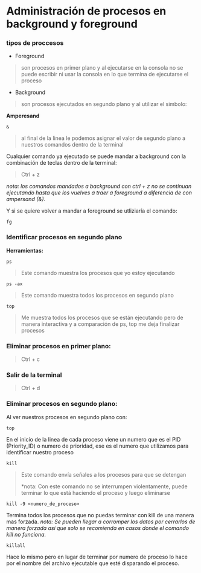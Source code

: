 # Administración de procesos en background y foreground

### tipos de proccesos 	

- Foreground
> son procesos en primer plano y al ejecutarse en la consola no se puede escribir ni usar la consola en lo que termina de ejecutarse el proceso
- Background
> son procesos ejecutados en segundo plano y al utilizar el simbolo:
> 
**Amperesand**
```
&
```

>al final de la linea le podemos asignar el valor de segundo plano a nuestros comandos dentro de la terminal

Cualquier comando ya ejecutado se puede mandar a background con la combinación de teclas dentro de la terminal:

> Ctrl + z

*nota: los comandos mandados a background con ctrl + z no se continuan ejecutando hasta que los vuelves a traer a foreground a diferencia de con ampersand (&).*

Y si se quiere volver a mandar a foreground se utliziaría el
comando: 
```
fg
```
### Identificar procesos en segundo plano

**Herramientas:**
```terminal
ps
```
>Este comando muestra los procesos que yo estoy ejecutando
```terminal
ps -ax 
```
>Este comando muestra todos los procesos en segundo plano
```terminal
top
```
>Me muestra todos los procesos que se están ejecutando pero de manera interactiva y a comparación de ps, top me deja finalizar procesos

### Eliminar procesos en primer plano:

> Ctrl + c

### Salir de la terminal

> Ctrl + d


### Eliminar procesos en segundo plano:

Al ver nuestros procesos en segundo plano con:
```terminal
top
```
En el inicio de la linea de cada proceso viene un numero que es el PID (Priority_ID) o numero de prioridad, ese es el numero que utilizamos para identificar nuestro proceso

```terminal
kill

```
>Este comando envía señales a los procesos para que se detengan
>
>*nota: Con este comando no se interrumpen violentamente, puede terminar lo que está haciendo el proceso y luego eliminarse

```terminal
kill -9 <numero_de_proceso>
```
Termina todos los procesos que no puedas terminar con kill de una manera mas forzada.
*nota: Se pueden llegar a corromper los datos por cerrarlos de manera forzada así que solo se recomienda en casos donde el comando kill no funciona.*

```terminal
killall
```
Hace lo mismo pero en lugar de terminar por numero de proceso lo hace por el nombre del archivo ejecutable que esté disparando el proceso.